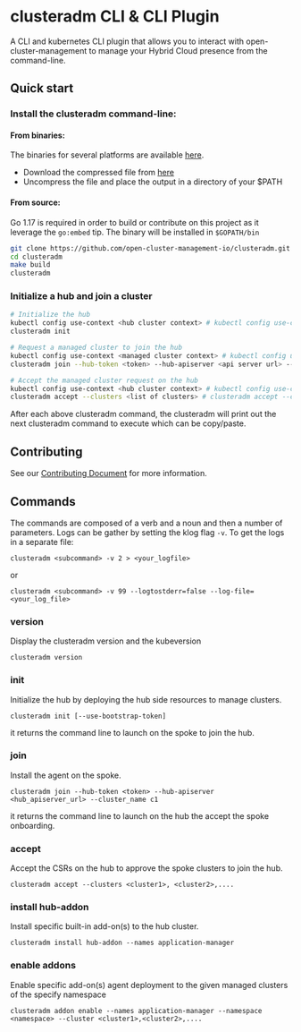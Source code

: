 [comment]: # ( Copyright Contributors to the Open Cluster Management project )
# clusteradm CLI & CLI Plugin

A CLI and kubernetes CLI plugin that allows you to interact with open-cluster-management to manage your Hybrid Cloud presence from the command-line.

## Quick start

### Install the clusteradm command-line:
#### From binaries:

The binaries for several platforms are available [here](https://github.com/open-cluster-management-io/clusteradm/releases).
- Download the compressed file from [here](https://github.com/open-cluster-management-io/clusteradm/releases) 
- Uncompress the file and place the output in a directory of your $PATH

#### From source:

Go 1.17 is required in order to build or contribute on this project as it leverage the `go:embed` tip.
The binary will be installed in `$GOPATH/bin`

```bash
git clone https://github.com/open-cluster-management-io/clusteradm.git
cd clusteradm
make build
clusteradm
```
### Initialize a hub and join a cluster

```bash
# Initialize the hub
kubectl config use-context <hub cluster context> # kubectl config use-context kind-hub 
clusteradm init

# Request a managed cluster to join the hub
kubectl config use-context <managed cluster context> # kubectl config use-context kind-managed-cluster
clusteradm join --hub-token <token> --hub-apiserver <api server url> --cluster-name <cluster name> 

# Accept the managed cluster request on the hub
kubectl config use-context <hub cluster context> # kubectl config use-context kind-hub 
clusteradm accept --clusters <list of clusters> # clusteradm accept --clusters c1,c2,...
```

After each above clusteradm command, the clusteradm will print out the next clusteradm command to execute which can be copy/paste.

## Contributing

See our [Contributing Document](CONTRIBUTING.md) for more information.  

## Commands

The commands are composed of a verb and a noun and then a number of parameters. 
Logs can be gather by setting the klog flag `-v`.
To get the logs in a separate file:
```
clusteradm <subcommand> -v 2 > <your_logfile>
```
or
```
clusteradm <subcommand> -v 99 --logtostderr=false --log-file=<your_log_file>
```

### version

Display the clusteradm version and the kubeversion

`clusteradm version`

### init

Initialize the hub by deploying the hub side resources to manage clusters.

`clusteradm init [--use-bootstrap-token]`

it returns the command line to launch on the spoke to join the hub.

### join

Install the agent on the spoke.

`clusteradm join --hub-token <token> --hub-apiserver <hub_apiserver_url> --cluster_name c1`

it returns the command line to launch on the hub the accept the spoke onboarding.

### accept

Accept the CSRs on the hub to approve the spoke clusters to join the hub.

`clusteradm accept --clusters <cluster1>, <cluster2>,....`

### install hub-addon

Install specific built-in add-on(s) to the hub cluster.

`clusteradm install hub-addon --names application-manager`

### enable addons

Enable specific add-on(s) agent deployment to the given managed clusters of the specify namespace

`clusteradm addon enable --names application-manager --namespace <namespace> --cluster <cluster1>,<cluster2>,....`
